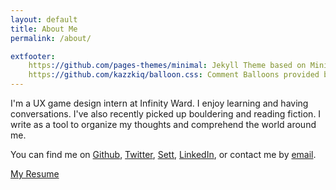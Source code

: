 ```yaml
---
layout: default
title: About Me
permalink: /about/

extfooter:
    https://github.com/pages-themes/minimal: Jekyll Theme based on Minimal by orderedlist
    https://github.com/kazzkiq/balloon.css: Comment Balloons provided by Balloon.css by kazzkiq
---
```


I'm a UX game design intern at Infinity Ward. I enjoy learning and having conversations. I've also recently picked up bouldering and reading fiction. I write as a tool to organize my thoughts and comprehend the world around me. 

You can find me on
<a href="https://github.com/jiang-it">Github</a>,
<a href="https://twitter.com/jiang_it">Twitter</a>,
<a href="http://sett.com/astorytoexplore">Sett</a>,
<a href="https://www.linkedin.com/in/thomasrjiang">LinkedIn</a>, 
or contact me by <a href="mailto:thomas.r.jiang+website@gmail.com">email</a>.

<a href="{{ site.baseurl }}/files/Resume.pdf">My Resume</a>
